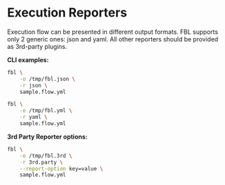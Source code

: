 # Execution Reporters

Execution flow can be presented in different output formats. FBL supports only 2 generic ones: json and yaml. All other reporters should be provided as 3rd-party plugins.

**CLI examples:**

```bash
fbl \
    -o /tmp/fbl.json \
    -r json \
    sample.flow.yml
```

```bash
fbl \
    -o /tmp/fbl.yml \
    -r yaml \
    sample.flow.yml
```

**3rd Party Reporter options:**

```bash
fbl \
    -o /tmp/fbl.3rd \
    -r 3rd.party \
    --report-option key=value \
    sample.flow.yml
```

